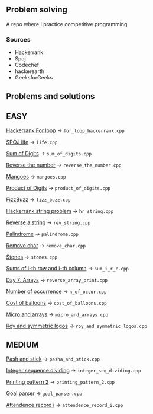 ## Problem solving

A repo where I practice competitive programming

### Sources

* Hackerrank
* Spoj
* Codechef
* hackerearth
* GeeksforGeeks

## Problems and solutions

## EASY

[Hackerrank For loop](https://www.hackerrank.com/challenges/c-tutorial-for-loop/problem) -> `for_loop_hackerrank.cpp`

[SPOJ life](https://www.spoj.com/problems/TEST/) -> `life.cpp`

[Sum of Digits](https://www.codechef.com/problems/FLOW006) -> `sum_of_digits.cpp`

[Reverse the number](https://www.codechef.com/LRNDSA01/problems/FLOW007) -> `reverse_the_number.cpp`

[Mangoes](https://www.hackerearth.com/problem/algorithm/mangoes/) -> `mangoes.cpp`

[Product of Digits](https://www.hackerearth.com/practice/basic-programming/input-output/basics-of-input-output/practice-problems/algorithm/find-product/) -> `product_of_digits.cpp`

[FizzBuzz](https://www.hackerrank.com/challenges/fizzbuzz/problem) -> `fizz_buzz.cpp`

[Hackerrank string problem](https://www.hackerrank.com/challenges/c-tutorial-strings/problem) -> `hr_string.cpp`

[Reverse a string](https://practice.geeksforgeeks.org/problems/reverse-a-string/1) -> `rev_string.cpp`

[Palindrome](https://www.hackerearth.com/practice/basic-programming/input-output/basics-of-input-output/practice-problems/algorithm/palindrome-check-2/) -> `palindrome.cpp`

[Remove char](https://practice.geeksforgeeks.org/problems/remove-character3815/1) -> `remove_char.cpp`

[Stones](https://www.codechef.com/status/STONEShttps://www.codechef.com/status/STONES) -> `stones.cpp`

[Sums of i-th row and i-th column](https://practice.geeksforgeeks.org/problems/sums-of-i-th-row-and-i-th-column3054/1) -> `sum_i_r_c.cpp`

[Day 7: Arrays](https://www.hackerrank.com/challenges/30-arrays/problem) -> `reverse_array_print.cpp`

[Number of occurrence](https://practice.geeksforgeeks.org/problems/number-of-occurrence2259/1) -> `n_of_occur.cpp`

[Cost of balloons](https://www.hackerearth.com/practice/basic-programming/input-output/basics-of-input-output/practice-problems/algorithm/mojtaba-prepares-contest-29b2a044/) -> `cost_of_balloons.cpp`

[Micro and arrays](https://www.hackerearth.com/practice/data-structures/arrays/1-d/practice-problems/algorithm/micro-and-array-update/) -> `micro_and_arrays.cpp`

[Roy and symmetric logos](https://www.hackerearth.com/practice/data-structures/arrays/multi-dimensional/practice-problems/algorithm/roy-and-symmetric-logos-1/
) -> `roy_and_symmetric_logos.cpp`

## MEDIUM

[Pash and stick](https://codeforces.com/problemset/problem/610/A) -> `pasha_and_stick.cpp`

[Integer sequence dividing](https://codeforces.com/problemset/problem/1102/A) -> `integer_seq_dividing.cpp`

[Printing pattern 2](https://www.hackerrank.com/challenges/printing-pattern-2/problem) -> `printing_pattern_2.cpp`

[Goal parser](https://leetcode.com/problems/goal-parser-interpretation/) -> `goal_parser.cpp`

[Attendence record i](https://leetcode.com/problems/student-attendance-record-i/) -> `attendence_record_i.cpp`
